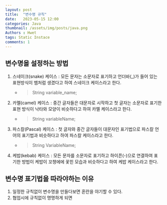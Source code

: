 ```yaml
---
layout: post
title:  "변수명 규칙"
date:   2023-05-15 12:00
categories: Java
thumbnail: /assets/img/posts/java.png
Authors : Hwet
tags: Static Instace
comments: 1
---
```

## 변수명을 설정하는 방법
1. 스네이크(snake) 케이스 : 모든 문자는 소문자로 표기하고 언더바(_)가 들어 있는 표현방식이 뱀처럼 생겼다고 하여 스네이크 케이스라고 한다.
    - > String variable_name;
2. 카멜(camel) 케이스 : 중간 글자들은 대문자로 시작하고 첫 글자는 소문자로 표기한 표현 방식이 낙타와 모양이 비슷하다고 하여 카멜 케이스라고 한다.
    - > String variableName;
3. 파스칼(Pascal) 케이스 : 첫 글자와 중간 글자들이 대문자인 표기법으로 파스칼 언어의 표기법과 비슷하다고 하여 파스칼 케이스라고 한다.
    - > String VariableName;
4. 케밥(kebab) 케이스 :  모든 문자를 소문자로 표기하고 하이픈(-)으로 연결하여 표기한 방법이 케밥이 꼬챙에에 꽃힌 모습과 비슷하다고 하여 케밥 케이스라고 한다.

## 변수명 표기법을 따라야하는 이유
1. 일정한 규칙없이 변수명을 만들다보면 혼란을 야기할 수 있다. 
2. 협업시에 규칙없이 명명하게 되면 